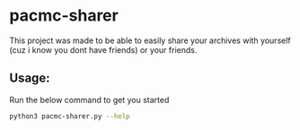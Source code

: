 # pacmc-sharer

This project was made to be able to easily share your archives with yourself (cuz i know you dont have friends) or your friends. 

## Usage:
Run the below command to get you started
```bash
python3 pacmc-sharer.py --help
```
